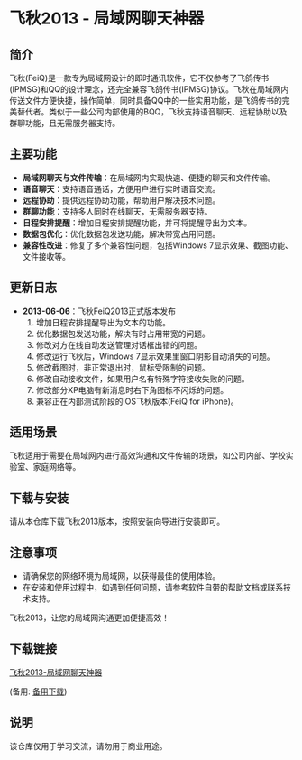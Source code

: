 # 飞秋2013 - 局域网聊天神器

## 简介
飞秋(FeiQ)是一款专为局域网设计的即时通讯软件，它不仅参考了飞鸽传书(IPMSG)和QQ的设计理念，还完全兼容飞鸽传书(IPMSG)协议。飞秋在局域网内传送文件方便快捷，操作简单，同时具备QQ中的一些实用功能，是飞鸽传书的完美替代者。类似于一些公司内部使用的BQQ，飞秋支持语音聊天、远程协助以及群聊功能，且无需服务器支持。

## 主要功能
- **局域网聊天与文件传输**：在局域网内实现快速、便捷的聊天和文件传输。
- **语音聊天**：支持语音通话，方便用户进行实时语音交流。
- **远程协助**：提供远程协助功能，帮助用户解决技术问题。
- **群聊功能**：支持多人同时在线聊天，无需服务器支持。
- **日程安排提醒**：增加日程安排提醒功能，并可将提醒导出为文本。
- **数据包优化**：优化数据包发送功能，解决带宽占用问题。
- **兼容性改进**：修复了多个兼容性问题，包括Windows 7显示效果、截图功能、文件接收等。

## 更新日志
- **2013-06-06**：飞秋FeiQ2013正式版本发布
  1. 增加日程安排提醒导出为文本的功能。
  2. 优化数据包发送功能，解决有时占用带宽的问题。
  3. 修改对方在线自动发送管理对话框出错的问题。
  4. 修改运行飞秋后，Windows 7显示效果里窗口阴影自动消失的问题。
  5. 修改截图时，非正常退出时，鼠标受限制的问题。
  6. 修改自动接收文件，如果用户名有特殊字符接收失败的问题。
  7. 修改部分XP电脑有新消息时右下角图标不闪烁的问题。
  8. 兼容正在内部测试阶段的iOS飞秋版本(FeiQ for iPhone)。

## 适用场景
飞秋适用于需要在局域网内进行高效沟通和文件传输的场景，如公司内部、学校实验室、家庭网络等。

## 下载与安装
请从本仓库下载飞秋2013版本，按照安装向导进行安装即可。

## 注意事项
- 请确保您的网络环境为局域网，以获得最佳的使用体验。
- 在安装和使用过程中，如遇到任何问题，请参考软件自带的帮助文档或联系技术支持。

飞秋2013，让您的局域网沟通更加便捷高效！

## 下载链接
[飞秋2013-局域网聊天神器](https://pan.quark.cn/s/96377b072251) 

(备用: [备用下载](https://pan.baidu.com/s/1VeglnL-h3KgzhQBfWZdd8Q?pwd=1234))

## 说明

该仓库仅用于学习交流，请勿用于商业用途。
